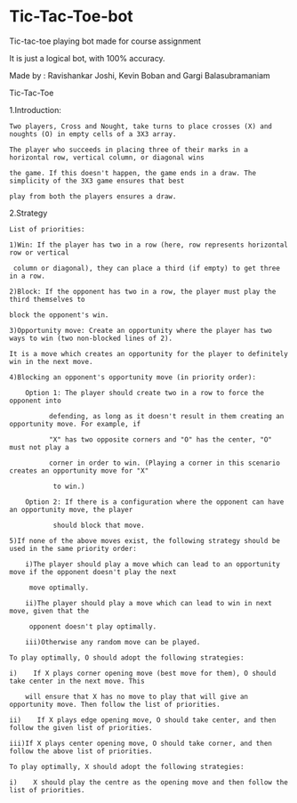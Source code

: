# Tic-Tac-Toe-bot
Tic-tac-toe playing bot made for course assignment

It is just a logical bot, with 100% accuracy.

Made by : Ravishankar Joshi, Kevin Boban and Gargi Balasubramaniam

Tic-Tac-Toe

1.Introduction:

    Two players, Cross and Nought, take turns to place crosses (X) and noughts (O) in empty cells of a 3X3 array.
    
    The player who succeeds in placing three of their marks in a horizontal row, vertical column, or diagonal wins
    
    the game. If this doesn't happen, the game ends in a draw. The simplicity of the 3X3 game ensures that best
    
    play from both the players ensures a draw.
    
2.Strategy
    
    List of priorities:
    
    1)Win: If the player has two in a row (here, row represents horizontal row or vertical
    
     column or diagonal), they can place a third (if empty) to get three in a row.
    
    2)Block: If the opponent has two in a row, the player must play the third themselves to
    
    block the opponent's win.
    
    3)Opportunity move: Create an opportunity where the player has two ways to win (two non-blocked lines of 2).
    
    It is a move which creates an opportunity for the player to definitely win in the next move.
    
    4)Blocking an opponent's opportunity move (in priority order):
    
        Option 1: The player should create two in a row to force the opponent into
    
              defending, as long as it doesn't result in them creating an opportunity move. For example, if
    
              "X" has two opposite corners and "O" has the center, "O" must not play a
    
              corner in order to win. (Playing a corner in this scenario creates an opportunity move for "X"
    
               to win.)
    
        Option 2: If there is a configuration where the opponent can have an opportunity move, the player
    
               should block that move.
    
    5)If none of the above moves exist, the following strategy should be used in the same priority order:
    
        i)The player should play a move which can lead to an opportunity move if the opponent doesn't play the next
    
         move optimally.
    
        ii)The player should play a move which can lead to win in next move, given that the
    
         opponent doesn't play optimally.
    
        iii)Otherwise any random move can be played.
    
    To play optimally, O should adopt the following strategies:
    
    i)    If X plays corner opening move (best move for them), O should take center in the next move. This
    
        will ensure that X has no move to play that will give an opportunity move. Then follow the list of priorities.
    
    ii)    If X plays edge opening move, O should take center, and then follow the given list of priorities.
    
    iii)If X plays center opening move, O should take corner, and then follow the above list of priorities.
    
    To play optimally, X should adopt the following strategies:
    
    i)    X should play the centre as the opening move and then follow the list of priorities.

